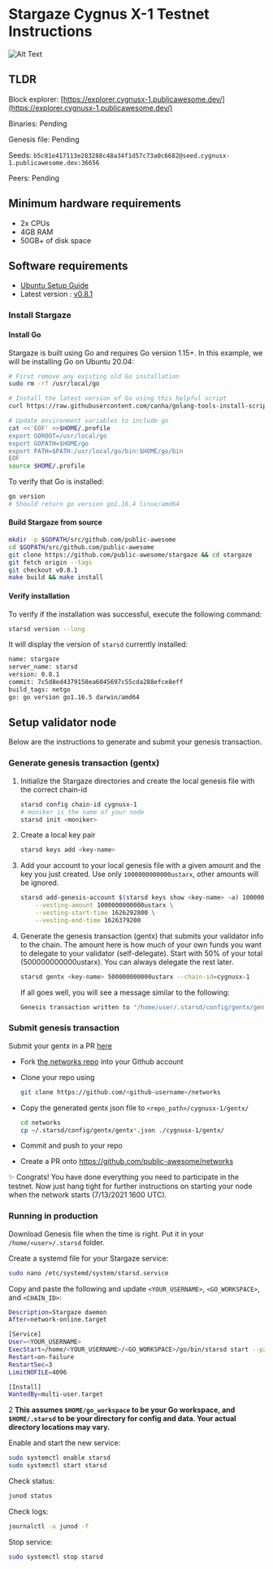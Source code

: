# Stargaze Cygnus X-1 Testnet Instructions

![Alt Text](https://scitechdaily.com/images/Cygnus-X-1-System.gif)

## TLDR

Block explorer: [https://explorer.cygnusx-1.publicawesome.dev/](https://explorer.cygnusx-1.publicawesome.dev/)

Binaries: Pending

Genesis file: Pending

Seeds: `b5c81e417113e283288c48a34f1d57c73a0c6682@seed.cygnusx-1.publicawesome.dev:36656`

Peers: Pending

## Minimum hardware requirements

- 2x CPUs
- 4GB RAM
- 50GB+ of disk space

## Software requirements

- [Ubuntu Setup Guide](./ubuntu.md)
- Latest version : [v0.8.1](https://github.com/public-awesome/stargaze/releases/tag/v0.8.1)

### Install Stargaze

#### Install Go

Stargaze is built using Go and requires Go version 1.15+. In this example, we will be installing Go on Ubuntu 20.04:

```sh
# First remove any existing old Go installation
sudo rm -rf /usr/local/go

# Install the latest version of Go using this helpful script 
curl https://raw.githubusercontent.com/canha/golang-tools-install-script/master/goinstall.sh | bash

# Update environment variables to include go
cat <<'EOF' >>$HOME/.profile
export GOROOT=/usr/local/go
export GOPATH=$HOME/go
export PATH=$PATH:/usr/local/go/bin:$HOME/go/bin
EOF
source $HOME/.profile
```

To verify that Go is installed:

```sh
go version
# Should return go version go1.16.4 linux/amd64
```

#### Build Stargaze from source

```sh
mkdir -p $GOPATH/src/github.com/public-awesome
cd $GOPATH/src/github.com/public-awesome
git clone https://github.com/public-awesome/stargaze && cd stargaze
git fetch origin --tags
git checkout v0.8.1
make build && make install
```

#### Verify installation

To verify if the installation was successful, execute the following command:

```sh
starsd version --long
```

It will display the version of `starsd` currently installed:

```sh
name: stargaze
server_name: starsd
version: 0.8.1
commit: 7c5d8ed4379158ea6045697c55cda288efce8eff
build_tags: netgo
go: go version go1.16.5 darwin/amd64
```

## Setup validator node

Below are the instructions to generate and submit your genesis transaction.

### Generate genesis transaction (gentx)

1. Initialize the Stargaze directories and create the local genesis file with the correct
   chain-id

   ```sh
   starsd config chain-id cygnusx-1
   # moniker is the name of your node
   starsd init <moniker>
   ```

2. Create a local key pair

   ```sh
   starsd keys add <key-name>
   ```

3. Add your account to your local genesis file with a given amount and the key you
   just created. Use only `1000000000000ustarx`, other amounts will be ignored.

    ```sh
    starsd add-genesis-account $(starsd keys show <key-name> -a) 1000000000000ustarx \
        --vesting-amount 1000000000000ustarx \
        --vesting-start-time 1626292800 \
        --vesting-end-time 1626379200
    ```

4. Generate the genesis transaction (gentx) that submits your validator info to the chain.
   The amount here is how much of your own funds you want to delegate to your validator (self-delegate).
   Start with 50% of your total (500000000000ustarx). You can always delegate the rest later.

   ```sh
   starsd gentx <key-name> 500000000000ustarx --chain-id=cygnusx-1
   ```

   If all goes well, you will see a message similar to the following:

   ```sh
   Genesis transaction written to "/home/user/.starsd/config/gentx/gentx-******.json"
   ```

### Submit genesis transaction

Submit your gentx in a PR [here](https://github.com/public-awesome/networks)

- Fork [the networks repo](https://github.com/public-awesome/networks) into your Github account

- Clone your repo using

  ```sh
  git clone https://github.com/<github-username>/networks
  ```

- Copy the generated gentx json file to `<repo_path>/cygnusx-1/gentx/`

  ```sh
  cd networks
  cp ~/.starsd/config/gentx/gentx*.json ./cygnusx-1/gentx/
  ```

- Commit and push to your repo
- Create a PR onto https://github.com/public-awesome/networks

✨ Congrats! You have done everything you need to participate in the testnet. Now just hang tight for further instructions on starting your node when the network starts (7/13/2021 1600 UTC).

### Running in production

Download Genesis file when the time is right. Put it in your `/home/<user>/.starsd` folder.

Create a systemd file for your Stargaze service:

```sh
sudo nano /etc/systemd/system/starsd.service
```

Copy and paste the following and update `<YOUR_USERNAME>`, `<GO_WORKSPACE>`, and `<CHAIN_ID>`:

```sh
Description=Stargaze daemon
After=network-online.target

[Service]
User=<YOUR_USERNAME>
ExecStart=/home/<YOUR_USERNAME>/<GO_WORKSPACE>/go/bin/starsd start --p2p.laddr tcp://0.0.0.0:26656 --home /home/<YOUR_USERNAME>/.starsd
Restart=on-failure
RestartSec=3
LimitNOFILE=4096

[Install]
WantedBy=multi-user.target
```

2
**This assumes `$HOME/go_workspace` to be your Go workspace, and `$HOME/.starsd` to be your directory for config and data. Your actual directory locations may vary.**

Enable and start the new service:

```sh
sudo systemctl enable starsd
sudo systemctl start starsd
```

Check status:

```sh
junod status
```

Check logs:

```sh
journalctl -u junod -f
```

Stop service:
```sh
sudo systemctl stop starsd
```

